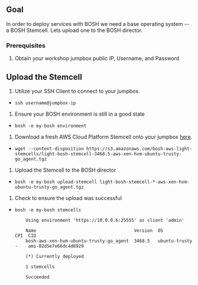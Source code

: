 ## Goal

In order to deploy services with BOSH we need a base operating system -- a BOSH Stemcell. Lets upload one to the BOSH director.

### Prerequisites

1. Obtain your workshop jumpbox public IP, Username, and Password 

## Upload the Stemcell

1. Utilize your SSH Client to connect to your jumpbox.

  - `ssh username@jumpbox-ip`

1. Ensure your BOSH environment is still in a good state

  - `bosh -e my-bosh environment`

1. Download a fresh AWS Cloud Platform Stemcell onto your jumpbox [here](https://s3.amazonaws.com/bosh-aws-light-stemcells/light-bosh-stemcell-3468.5-aws-xen-hvm-ubuntu-trusty-go_agent.tgz).


  - `wget --content-disposition https://s3.amazonaws.com/bosh-aws-light-stemcells/light-bosh-stemcell-3468.5-aws-xen-hvm-ubuntu-trusty-go_agent.tgz`

1. Upload the Stemcell to the BOSH director

  - `bosh -e my-bosh upload-stemcell light-bosh-stemcell-*-aws-xen-hvm-ubuntu-trusty-go_agent.tgz`

1. Check to ensure the upload was successful

  - `bosh -e my-bosh stemcells`

            Using environment 'https://10.0.0.6:25555' as client 'admin'

            Name                                     Version  OS             CPI  CID  
            bosh-aws-xen-hvm-ubuntu-trusty-go_agent  3468.5   ubuntu-trusty  -    ami-02d5e7e66dc4d8929  

            (*) Currently deployed

            1 stemcells

            Succeeded
